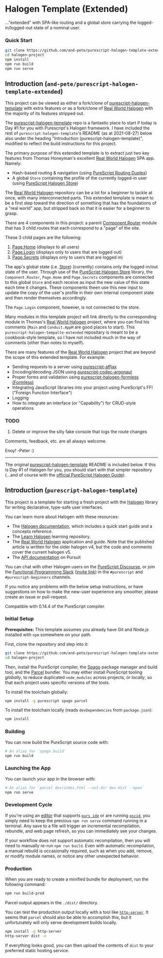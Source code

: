 # Halogen Template (Extended)

..."extended" with SPA-like routing and a global store carrying the logged-in/logged-out state of a nominal user.

### Quick Start
```sh
git clone https://github.com/and-pete/purescript-halogen-template-extended.git halogen-project
cd halogen-project
npm install
npm run build
npm run serve
```

## Introduction (`and-pete/purescript-halogen-template-extended`)

This project can be viewed as either a fork/clone of [purescript-halogen-template](https://github.com/purescript-halogen/purescript-halogen-template) with extra features or as a fork/clone of [Real World Halogen](https://github.com/thomashoneyman/purescript-halogen-realworld) with the majority of its features stripped out.

The [purescript-halogen-template](https://github.com/purescript-halogen/purescript-halogen-template) repo is a fantastic place to start if today is Day #1 for you with Purescript's Halogen framework. I have included the rest of `purescript-halogen-template`'s README (as at 2021-08-27) below also under the heading "Introduction (purescript-halogen-template)", modified to reflect the build instructions for this project.

The primary purpose of this extended template is to extract just two key features from Thomas Honeyman's excellent [Real World Halogen](https://github.com/thomashoneyman/purescript-halogen-realworld) SPA app. Namely:
  - Hash-based routing & navigation (using [PureScript Routing Duplex](https://github.com/natefaubion/purescript-routing-duplex))
  - A global `Store` containing the profile of the currently logged-in user (using [PureScript Halogen Store](https://github.com/thomashoneyman/purescript-halogen-store))

The [Real World Halogen](https://github.com/thomashoneyman/purescript-halogen-realworld) repository can be a lot for a beginner to tackle at once, with many interconnected parts. This extended template is meant to be a first step toward the direction of something that has the foundations of a "real world" app, but stripped back so that it is easier for a beginner to grasp.

There are 4 components in this project: a parent [Component.Router](https://github.com/and-pete/purescript-halogen-template-extended/blob/main/src/Component/Router.purs) module that has 3 child routes that each correspond to a "page" of the site.

These 3 child pages are the following:
  1) [Page.Home](https://github.com/and-pete/purescript-halogen-template-extended/blob/main/src/Page/Home.purs) (displays to all users)
  2) [Page.Login](https://github.com/and-pete/purescript-halogen-template-extended/blob/main/src/Page/Login.purs) (displays only to users that are logged out)
  3) [Page.Secrets](https://github.com/and-pete/purescript-halogen-template-extended/blob/main/src/Page/Secrets.purs) (displays only to users that are logged in)

The app's global state (i.e. [Store](https://github.com/and-pete/purescript-halogen-template-extended/blob/main/src/Store.purs)) (currently) contains only the logged-in/out state of the user. Through use of the [PureScript Halogen Store](https://github.com/thomashoneyman/purescript-halogen-store) library, the `Component.Router`, `Page.Home` and `Page.Secrets` components are connected to this global `Store` and each receive as input the new value of this state each time it changes. These components theen use this new input to update the copy of the user's profile in their own internal component state and then render themselves accordingly.

The `Page.Login` component, however, is not connected to the store.

Many modules in this template project will link directly to the corresponding module in Thomas's [Real World Halogen](https://github.com/thomashoneyman/purescript-halogen-realworld) project, where you can find his comments (`Main` and `Conduit.AppM` are good places to start). This `purescript-halogen-tempalte-extended` repositary is meant to be a cookbook-style template, so I have not included much in the way of comments (other than notes to myself).

There are many features of the [Real World Halogen](https://github.com/thomashoneyman/purescript-halogen-realworld) project that are beyond the scope of this extended template. For example:
  - Sending requests to a server using [purescript-affjax](https://pursuit.purescript.org/packages/purescript-affjax)
  - Encoding/decoding JSON using [purescript-codec-argonaut](https://pursuit.purescript.org/packages/purescript-codec-argonaut)
  - Proper forms and validation using [purescript-halogen-formless (Formless)](https://pursuit.purescript.org/packages/purescript-halogen-formless)
  - Integrating JavaScript libraries into your project using PureScript's FFI ("Foreign Function Interface")
  - Logging
  - How to integrate an interface (or "Capability") for CRUD-style operations

### TODO

  1)  Delete or improve the silly fake console that logs the route changes

Comments, feedback, etc. are all always welcome.

Enoy! -Peter :)

<!-- Modifications copyright (C) 2021 Peter Andersen -->

--- 

The original [purescript-halogen-template](https://github.com/purescript-halogen/purescript-halogen-template) README is included below. If this is Day #1 of Halogen for you, you should start with that simpler repository (...and of course with the [official PureScript Halogen Guide](https://purescript-halogen.github.io/purescript-halogen/)).


## Introduction (`purescript-halogen-template`)

This project is a template for starting a fresh project with the [Halogen](https://github.com/purescript-halogen/purescript-halogen) library for writing declarative, type-safe user interfaces.

You can learn more about Halogen with these resources:

- The [Halogen documentation](https://github.com/purescript-halogen/purescript-halogen/tree/master/docs), which includes a quick start guide and a concepts reference.
- The [Learn Halogen](https://github.com/jordanmartinez/learn-halogen) learning repository.
- The [Real World Halogen](https://github.com/thomashoneyman/purescript-halogen-realworld) application and guide. Note that the published article is written for the older halogen v4, but the code and comments cover the current halogen v5.
- The [API documentation](https://pursuit.purescript.org/packages/purescript-halogen) on Pursuit

You can chat with other Halogen users on the [PureScript Discourse](https://discourse.purescript.org), or join the [Functional Programming Slack](https://functionalprogramming.slack.com) ([invite link](https://fpchat-invite.herokuapp.com/)) in the `#purescript` and `#purescript-beginners` channels.

If you notice any problems with the below setup instructions, or have suggestions on how to make the new-user experience any smoother, please create an issue or pull-request.

Compatible with 0.14.4 of the PureScript compiler.

### Initial Setup

**Prerequisites:** This template assumes you already have Git and Node.js installed with `npm` somewhere on your path.

First, clone the repository and step into it:

```sh
git clone https://github.com/and-pete/purescript-halogen-template-extended.git halogen-project
cd halogen-project
```

Then, install the PureScript compiler, the [Spago](https://github.com/purescript/spago) package manager and build tool, and the [Parcel](https://github.com/parcel-bundler/parcel) bundler. You may either install PureScript tooling _globally_, to reduce duplicated `node_modules` across projects, or _locally_, so that each project uses specific versions of the tools.

To install the toolchain globally:
```sh
npm install -g purescript spago parcel
```

To install the toolchain locally (reads `devDependencies` from `package.json`):
```sh
npm install
```

### Building

You can now build the PureScript source code with:

```sh
# An alias for `spago build`
npm run build
```

### Launching the App

You can launch your app in the browser with:

```sh
# An alias for `parcel dev/index.html --out-dir dev-dist --open`
npm run serve
```

### Development Cycle

If you're using an [editor](https://github.com/purescript/documentation/blob/master/ecosystem/Editor-and-tool-support.md#editors) that supports [`purs ide`](https://github.com/purescript/purescript/tree/master/psc-ide) or are running [`pscid`](https://github.com/kRITZCREEK/pscid), you simply need to keep the previous `npm run serve` command running in a terminal. Any save to a file will trigger an incremental recompilation, rebundle, and web page refresh, so you can immediately see your changes.

If your workflow does not support automatic recompilation, then you will need to manually re-run `npm run build`. Even with automatic recompilation, a manual rebuild is occasionally required, such as when you add, remove, or modify module names, or notice any other unexpected behavior.

### Production

When you are ready to create a minified bundle for deployment, run the following command:
```sh
npm run build-prod
```

Parcel output appears in the `./dist/` directory.

You can test the production output locally with a tool like [`http-server`](https://github.com/http-party/http-server#installation). It seems that `parcel` should also be able to accomplish this, but it unfortunately will only serve development builds locally.
```sh
npm install -g http-server
http-server dist -o
```

If everything looks good, you can then upload the contents of `dist` to your preferred static hosting service.
